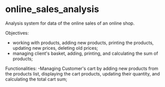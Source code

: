 # online_sales_analysis
Analysis system for data of the online sales of an online shop.

Objectives:
- working with products, adding new products, printing the products, updating new prices, deleting old prices;
- managing client's basket, adding, printing, and calculating the sum of products;

Functionalities:
-Managing Customer's cart by adding new products from the products list, displaying the cart products, updating their quantity, and calculating the total cart sum;

  
